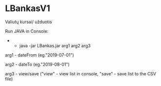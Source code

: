 # LBankasV1
Valiutų kursai/ užduotis

Run JAVA in Console:
* * java -jar LBankas.jar arg1 arg2 arg3 

arg1 - dateFrom (eg."2019-07-01")

arg2 - dateTo (eg."2019-08-01")

arg3 - view/save ("view" - view list in console, "save" -  save list to the CSV file)
